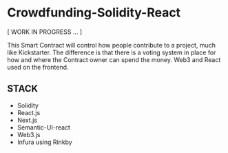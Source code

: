 # Crowdfunding-Solidity-React

[ WORK IN PROGRESS ... ]

This Smart Contract will control how people contribute to a project, much like Kickstarter.
The difference is that there is a voting system in place for how and where the Contract owner can spend the money.
Web3 and React used on the frontend.

## STACK

  - Solidity
  - React.js
  - Next.js
  - Semantic-UI-react
  - Web3.js
  - Infura using Rinkby
